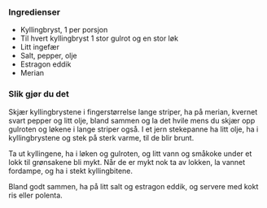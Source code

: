 
### Ingredienser
- Kyllingbryst, 1 per porsjon
- Til hvert kyllingbryst 1 stor gulrot og en stor løk
- Litt ingefær
- Salt, pepper, olje
- Estragon eddik
- Merian

### Slik gjør du det
Skjær kyllingbrystene i fingerstørrelse lange striper, ha på merian, kvernet svart pepper og litt olje, bland sammen og la det hvile mens du skjær opp gulroten og løkene i lange striper også. I et jern stekepanne ha litt olje, ha i kyllingbrystene og stek på sterk varme, til de blir brunt.

 Ta ut kyllingene, ha i løken og gulroten, og litt vann og småkoke under et lokk til grønsakene bli mykt. Når de er mykt nok ta av lokken, la vannet fordampe, og ha i stekt kyllingbitene.

 Bland godt sammen, ha på litt salt og estragon eddik, og servere med kokt ris eller polenta.